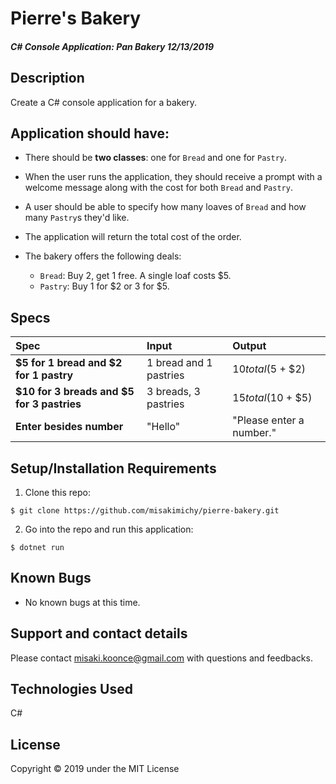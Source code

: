 # Pierre's Bakery

#### _C# Console Application: Pan Bakery 12/13/2019_

## Description
Create a C# console application for a bakery.

## Application should have:
- There should be __two classes__: one for `Bread` and one for `Pastry`.

- When the user runs the application, they should receive a prompt with a welcome message along with the cost for both `Bread` and `Pastry`.

- A user should be able to specify how many loaves of `Bread` and how many `Pastry`s they'd like.

- The application will return the total cost of the order.

- The bakery offers the following deals:

    - `Bread`: Buy 2, get 1 free. A single loaf costs $5.
    - `Pastry`: Buy 1 for $2 or 3 for $5.


## Specs
| Spec | Input | Output |
| :-------------     | :------------- | :------------- |
| **$5 for 1 bread and $2 for 1 pastry** | 1 bread and 1 pastries | $10 total ($5 + $2) |
| **$10 for 3 breads and $5 for 3 pastries** | 3 breads, 3 pastries | $15 total ($10 + $5) |
| **Enter besides number**| "Hello" | "Please enter a number." |

## Setup/Installation Requirements

1. Clone this repo:
```
$ git clone https://github.com/misakimichy/pierre-bakery.git
```

2. Go into the repo and run this application:
```
$ dotnet run
```

## Known Bugs
* No known bugs at this time.

## Support and contact details
Please contact misaki.koonce@gmail.com with questions and feedbacks.

## Technologies Used
C#


## License
Copyright © 2019 under the MIT License